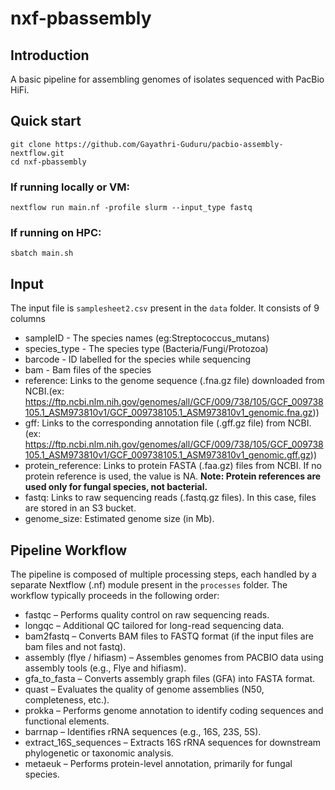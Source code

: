 # nxf-pbassembly

## Introduction
A basic pipeline for assembling genomes of isolates sequenced with PacBio HiFi. 

## Quick start
```
git clone https://github.com/Gayathri-Guduru/pacbio-assembly-nextflow.git
cd nxf-pbassembly
```

### If running locally or VM:

```nextflow run main.nf -profile slurm --input_type fastq ```

### If running on HPC:
``` sbatch main.sh ```

## Input

The input file is ```samplesheet2.csv``` present in the ```data``` folder. It consists of 9 columns 
- sampleID - The species names (eg:Streptococcus_mutans)
- species_type - The species type (Bacteria/Fungi/Protozoa)
- barcode - ID labelled for the species while sequencing
- bam - Bam files of the species
- reference: Links to the genome sequence (.fna.gz file) downloaded from NCBI.(ex: https://ftp.ncbi.nlm.nih.gov/genomes/all/GCF/009/738/105/GCF_009738105.1_ASM973810v1/GCF_009738105.1_ASM973810v1_genomic.fna.gz))
- gff: Links to the corresponding annotation file (.gff.gz file) from NCBI. (ex: https://ftp.ncbi.nlm.nih.gov/genomes/all/GCF/009/738/105/GCF_009738105.1_ASM973810v1/GCF_009738105.1_ASM973810v1_genomic.gff.gz)) 
- protein_reference: Links to protein FASTA (.faa.gz) files from NCBI. If no protein reference is used, the value is NA. 
  **Note: Protein references are used only for fungal species, not bacterial.**
- fastq: Links to raw sequencing reads (.fastq.gz files). In this case, files are stored in an S3 bucket.
- genome_size: Estimated genome size (in Mb).

## Pipeline Workflow

The pipeline is composed of multiple processing steps, each handled by a separate Nextflow (.nf) module present in the ```processes``` folder. The workflow typically proceeds in the following order:

- fastqc – Performs quality control on raw sequencing reads.
- longqc – Additional QC tailored for long-read sequencing data.
- bam2fastq – Converts BAM files to FASTQ format (if the input files are bam files and not fastq).
- assembly (flye / hifiasm) – Assembles genomes from PACBIO data using assembly tools (e.g., Flye and hifiasm).
- gfa_to_fasta – Converts assembly graph files (GFA) into FASTA format.
- quast – Evaluates the quality of genome assemblies (N50, completeness, etc.).
- prokka – Performs genome annotation to identify coding sequences and functional elements.
- barrnap – Identifies rRNA sequences (e.g., 16S, 23S, 5S).
- extract_16S_sequences – Extracts 16S rRNA sequences for downstream phylogenetic or taxonomic analysis.
- metaeuk – Performs protein-level annotation, primarily for fungal species.

